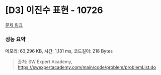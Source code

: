 # [D3] 이진수 표현 - 10726 

[문제 링크](https://swexpertacademy.com/main/code/problem/problemDetail.do?contestProbId=AXRSXf_a9qsDFAXS) 

### 성능 요약

메모리: 63,296 KB, 시간: 1,131 ms, 코드길이: 218 Bytes



> 출처: SW Expert Academy, https://swexpertacademy.com/main/code/problem/problemList.do